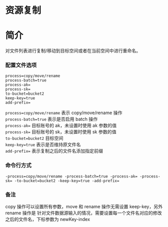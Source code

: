 # 资源复制

# 简介
对文件列表进行复制/移动到目标空间或者在当前空间中进行重命名。

### 配置文件选项
```
process=copy/move/rename
process-batch=true
process-ak=
process-sk=
to-bucket=bucket2
keep-key=true
add-prefix=
```
`process=copy/move/rename` 表示 copy/move/rename 操作  
`process-batch=true` 表示是否启用 batch 操作  
`process-ak=` 目标账号的 ak，未设置时使用 ak 参数的值  
`process-sk=` 目标账号的 sk，未设置时使用 sk 参数的值  
`to-bucket=bucket2` 目标空间  
`keep-key=true` 表示是否维持原文件名  
`add-prefix=` 表示复制之后的文件名添加指定前缀  

### 命令行方式
```
-process=copy/move/rename -process-batch=true -process-ak= -process-sk= -to-bucket=bucket2 -keep-key=true -add-prefix=
```

### 备注
copy 操作可以设置所有参数，move 和 rename 操作无需设置 keep-key，另外 rename 操作是
针对文件数据源输入的情况，需要设置每一个文件名对应的修改之后的文件名，下标参数为
newKey-index
